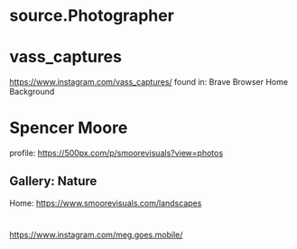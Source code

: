 # source.Photographer

# vass_captures
https://www.instagram.com/vass_captures/ found in: Brave Browser Home Background

# Spencer Moore
profile: https://500px.com/p/smoorevisuals?view=photos

## Gallery: Nature
Home: https://www.smoorevisuals.com/landscapes

#
https://www.instagram.com/meg.goes.mobile/
